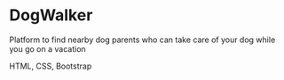 # DogWalker
Platform to find nearby dog parents who can take care of your dog while you go on a vacation

HTML, CSS, Bootstrap
